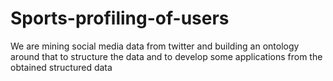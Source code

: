 # Sports-profiling-of-users
We are mining social media data from twitter and building an ontology around that to structure the data and to develop some applications from the obtained structured data
